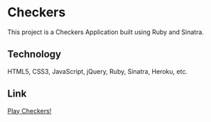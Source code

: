 # Checkers

This project is a Checkers Application built using Ruby and Sinatra.

## Technology

HTML5, CSS3, JavaScript, jQuery, Ruby, Sinatra, Heroku, etc.

## Link

[Play Checkers!](https://aqueous-bayou-3446.herokuapp.com)

